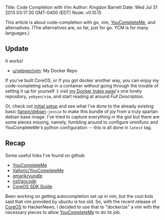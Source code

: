 Title: Code Completion with Vim
Author: Kingdon Barrett
Date: Wed Jul 31 2013 03:17:30 GMT-0400 (EDT)
Node: v0.10.15

This article is about code-completion with go, vim, [YouCompleteMe][], and
alternatives.  (The alternatives are, so far, just for go.  YCM is for many
languages.)

## Update

It works!

- [u/yebyen/vim][]: My Docker Repo

If you've built CoreOS, or if you got docker another way, you can enjoy my
code-completing setup in a container without going through the trouble of
setting it up for yourself :) visit [my Docker Index page][]'s one lonely
repository, `yebyen/vim`, and start reading at around *Full Description*.

Or, check out [initial setup][] and see what I've done to the already existing
basic [tianon/debian][]`:jessie` to make this bundle of joy from a truly
spartan debian base image.  I've tried to capture everything in the gist but
there are some pieces missing, namely, fumbling around to configure omnifunc
and YouCompleteMe's python configuration -- this is all done in `latest` tag.

## Recap

Some useful links I've found on github:

- [YouCompleteMe][]
- [Valloric/YouCompleteMe][]
- [gmarik/vundle][]
- [nsf/gocode][]
- [CoreOS SDK Guide][]

Been working on getting autocompletion set up in vim, but the cool kids said that vim provided by ubuntu is too old.  So, with the recent release of [CoreOS][] to HackerNews, I decided to use that to "dockerize" a vim with the necessary pieces to allow [YouCompleteMe][] to do its job.

[YouCompleteMe]: http://valloric.github.io/YouCompleteMe/
[Valloric/YouCompleteMe]: http://github.com/Valloric/YouCompleteMe/
[gmarik/vundle]: http://github.com/gmarik/vundle/
[nsf/gocode]: http://github.com/nsf/gocode/
[CoreOS SDK Guide]: http://coreos.com/docs/sdk/
[CoreOS]: http://coreos.com/
[u/yebyen/vim]: https://index.docker.io/u/yebyen/vim/
[my Docker Index page]: https://index.docker.io/u/yebyen/
[initial setup]: https://gist.github.com/kingdonb/39d777da7d44a376fedd
[tianon/debian]: https://index.docker.io/u/tianon/debian/
